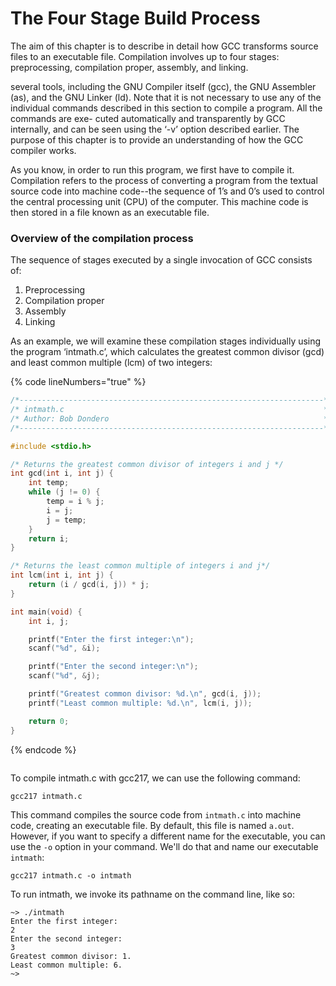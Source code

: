 # The Four Stage Build Process

The aim of this chapter is to describe in detail how GCC transforms source files to an executable file. Compilation involves up to four stages: preprocessing, compilation proper, assembly, and linking.&#x20;





several tools, including the GNU Compiler itself (gcc), the GNU Assembler (as), and the GNU Linker (ld).  Note that it is not necessary to use any of the individual commands described in this section to compile a program. All the commands are exe- cuted automatically and transparently by GCC internally, and can be seen using the ‘-v’ option described earlier. The purpose of this chapter is to provide an understanding of how the GCC compiler works.

As you know, in order to run this program, we first have to compile it. Compilation refers to the process of converting a program from the textual source code into machine code--the sequence of 1’s and 0’s used to control the central processing unit (CPU) of the computer. This machine code is then stored in a file known as an executable file.&#x20;

### Overview of the compilation process

The sequence of stages executed by a single invocation of GCC consists of:

1. Preprocessing
2. Compilation proper
3. Assembly
4. Linking

As an example, we will examine these compilation stages individually using the program ‘intmath.c’, which calculates the greatest common divisor (gcd) and least common multiple (lcm) of two integers:

{% code lineNumbers="true" %}
```c
/*--------------------------------------------------------------------*/
/* intmath.c                                                          */
/* Author: Bob Dondero                                                */
/*--------------------------------------------------------------------*/

#include <stdio.h>

/* Returns the greatest common divisor of integers i and j */
int gcd(int i, int j) {
    int temp;
    while (j != 0) {
        temp = i % j;
        i = j;
        j = temp;
    }
    return i;
}

/* Returns the least common multiple of integers i and j*/
int lcm(int i, int j) {
    return (i / gcd(i, j)) * j;
}

int main(void) {
    int i, j;

    printf("Enter the first integer:\n");
    scanf("%d", &i);

    printf("Enter the second integer:\n");
    scanf("%d", &j);

    printf("Greatest common divisor: %d.\n", gcd(i, j));
    printf("Least common multiple: %d.\n", lcm(i, j));

    return 0;
}

```
{% endcode %}

<figure><img src="../../.gitbook/assets/Group 81.png" alt=""><figcaption></figcaption></figure>

To compile intmath.c with gcc217, we can use the following command:

```
gcc217 intmath.c
```

This command compiles the source code from `intmath.c` into machine code, creating an executable file. By default, this file is named `a.out`. However, if you want to specify a different name for the executable, you can use the `-o` option in your command. We'll do that and name our executable `intmath`:

```
gcc217 intmath.c -o intmath 
```

To run intmath, we invoke its pathname on the command line, like so:&#x20;

```
~> ./intmath
Enter the first integer:
2
Enter the second integer:
3
Greatest common divisor: 1.
Least common multiple: 6.
~> 
```
